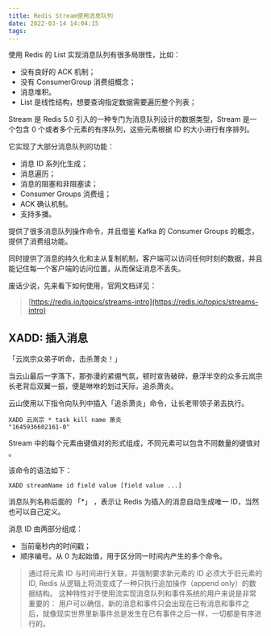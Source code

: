 ```yaml
---
title: Redis Stream使用消息队列
date: 2022-03-14 14:04:15
tags:
---
```

使用 Redis 的 List 实现消息队列有很多局限性，比如：
- 没有良好的 ACK 机制；
- 没有 ConsumerGroup 消费组概念；
- 消息堆积。
- List 是线性结构，想要查询指定数据需要遍历整个列表；

Stream 是 Redis 5.0 引入的一种专门为消息队列设计的数据类型，Stream 是一个包含 0 个或者多个元素的有序队列，这些元素根据 ID 的大小进行有序排列。

它实现了大部分消息队列的功能：
- 消息 ID 系列化生成；
- 消息遍历；
- 消息的阻塞和非阻塞读；
- Consumer Groups 消费组；
- ACK 确认机制。
- 支持多播。

提供了很多消息队列操作命令，并且借鉴 Kafka 的 Consumer Groups 的概念，提供了消费组功能。

同时提供了消息的持久化和主从复制机制，客户端可以访问任何时刻的数据，并且能记住每一个客户端的访问位置，从而保证消息不丢失。

废话少说，先来看下如何使用，官网文档详见：

> [https://redis.io/topics/streams-intro](https://redis.io/topics/streams-intro)

## XADD: 插入消息

「云岚宗众弟子听命，击杀萧炎！」

当云山最后一字落下，那弥漫的紧绷气氛，顿时宣告破碎，悬浮半空的众多云岚宗长老背后双翼一振，便是咻咻的划过天际，追杀萧炎。

云山使用以下指令向队列中插入「追杀萧炎」命令，让长老带领子弟去执行。

```
XADD 云岚宗 * task kill name 萧炎
"1645936602161-0"
```

Stream 中的每个元素由键值对的形式组成，不同元素可以包含不同数量的键值对 。

该命令的语法如下：

```
XADD streamName id field value [field value ...]
```

消息队列名称后面的 「*」 ，表示让 Redis 为插入的消息自动生成唯一 ID，当然也可以自己定义。

消息 ID 由两部分组成：
- 当前毫秒内的时间戳；
- 顺序编号。从 0 为起始值，用于区分同一时间内产生的多个命令。

> 通过将元素 ID 与时间进行关联，并强制要求新元素的 ID 必须大于旧元素的 ID, Redis 从逻辑上将流变成了一种只执行追加操作（append only）的数据结构。
这种特性对于使用流实现消息队列和事件系统的用户来说是非常重要的：
用户可以确信，新的消息和事件只会出现在已有消息和事件之后，就像现实世界里新事件总是发生在已有事件之后一样，一切都是有序进行的。